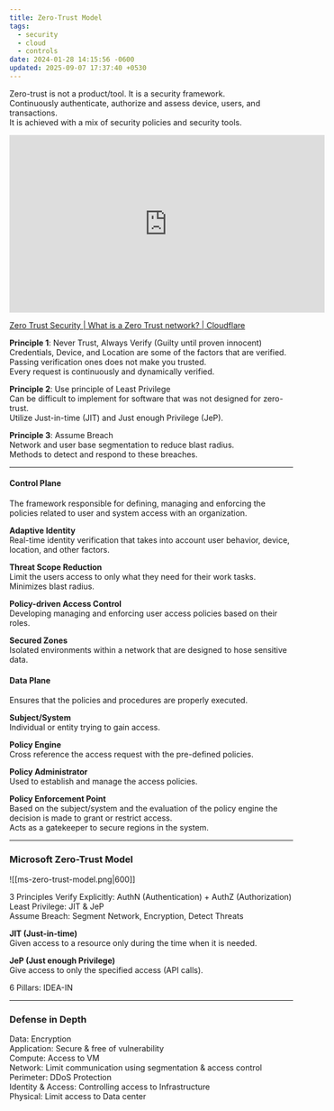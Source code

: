 ```yaml
---
title: Zero-Trust Model
tags:
  - security
  - cloud
  - controls
date: 2024-01-28 14:15:56 -0600
updated: 2025-09-07 17:37:40 +0530
---
```


Zero-trust is not a product/tool. It is a security framework.  
Continuously authenticate, authorize and assess device, users, and transactions.  
It is achieved with a mix of security policies and security tools.  

<iframe width="560" height="315" src="https://www.youtube-nocookie.com/embed/Y3DjoTiOiOU?si=NWhekkrXOzHPUbxx" title="YouTube video player" frameborder="0" allow="accelerometer; autoplay; clipboard-write; encrypted-media; gyroscope; picture-in-picture; web-share" referrerpolicy="strict-origin-when-cross-origin" allowfullscreen></iframe>

[Zero Trust Security \| What is a Zero Trust network? \| Cloudflare](https://www.cloudflare.com/learning/security/glossary/what-is-zero-trust/)

**Principle 1**: Never Trust, Always Verify (Guilty until proven innocent)  
Credentials, Device, and Location are some of the factors that are verified.  
Passing verification ones does not make you trusted.  
Every request is continuously and dynamically verified.  

**Principle 2**: Use principle of Least Privilege  
Can be difficult to implement for software that was not designed for zero-trust.  
Utilize Just-in-time (JIT) and Just enough Privilege (JeP).  

**Principle 3**: Assume Breach  
Network and user base segmentation to reduce blast radius.  
Methods to detect and respond to these breaches.  

---

#### Control Plane
The framework responsible for defining, managing and enforcing the policies related to user and system access with an organization.

**Adaptive Identity**  
Real-time identity verification that takes into account user behavior, device, location, and other factors.

**Threat Scope Reduction**  
Limit the users access to only what they need for their work tasks.  
Minimizes blast radius.

**Policy-driven Access Control**  
Developing managing and enforcing user access policies based on their roles.  

**Secured Zones**  
Isolated environments within a network that are designed to hose sensitive data.

#### Data Plane
Ensures that the policies and procedures are properly executed.

**Subject/System**  
Individual or entity trying to gain access.

**Policy Engine**  
Cross reference the access request with the pre-defined policies.

**Policy Administrator**  
Used to establish and manage the access policies.

**Policy Enforcement Point**  
Based on the subject/system and the evaluation of the policy engine the decision is made to grant or restrict access.  
Acts as a gatekeeper to secure regions in the system.

---

### Microsoft Zero-Trust Model

![[ms-zero-trust-model.png|600]]

3 Principles
Verify Explicitly: AuthN (Authentication) + AuthZ (Authorization)  
Least Privilege: JIT & JeP  
Assume Breach: Segment Network, Encryption, Detect Threats

**JIT (Just-in-time)**  
Given access to a resource only during the time when it is needed.  

**JeP (Just enough Privilege)**  
Give access to only the specified access (API calls).  

6 Pillars: IDEA-IN  

---

### Defense in Depth

Data: Encryption  
Application: Secure & free of vulnerability  
Compute: Access to VM  
Network: Limit communication using segmentation & access control  
Perimeter: DDoS Protection  
Identity & Access: Controlling access to Infrastructure  
Physical: Limit access to Data center
